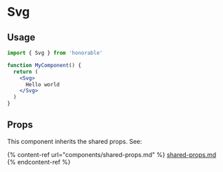 # Svg

## Usage

```jsx
import { Svg } from 'honorable'

function MyComponent() {
  return (
    <Svg>
      Hello world
    </Svg>
  )
}
```

## Props

This component inherits the shared props. See:

{% content-ref url="components/shared-props.md" %}
[shared-props.md](components/shared-props.md)
{% endcontent-ref %}

